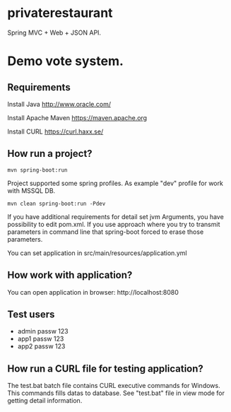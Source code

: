 # privaterestaurant

Spring MVC + Web + JSON API.
    
Demo vote system.
========================

Requirements
------------
Install Java
http://www.oracle.com/ 

Install Apache Maven 
https://maven.apache.org

Install CURL
https://curl.haxx.se/

 
How run a project?
--------------------------

```
mvn spring-boot:run 
```
Project supported some spring profiles. As example "dev" profile for work with MSSQL DB.

```
mvn clean spring-boot:run -Pdev
```

If you have additional requirements for detail set jvm Arguments, you have possibility to edit 
pom.xml. If you use approach where you try to transmit parameters in command line that 
spring-boot forced to erase those parameters.

You can set application in src/main/resources/application.yml
 
How work with application?
------------------------------
You can open application in browser: http://localhost:8080
 
Test users
-----------------------------
* admin passw 123
* app1  passw 123
* app2  passw 123


How run a CURL file for testing application?
--------------------------

The test.bat batch file contains CURL executive commands for Windows.
This commands fills datas to database. See "test.bat" file in view mode for getting detail information.









